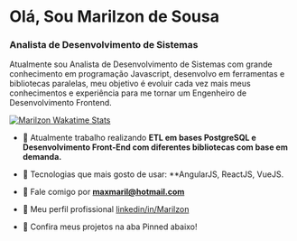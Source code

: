 <h1 align="left">Olá, Sou Marilzon de Sousa</h1>
<h3 align="left">Analista de Desenvolvimento de Sistemas</h3>
<p>Atualmente sou Analista de Desenvolvimento de Sistemas com grande conhecimento em programação Javascript, desenvolvo em ferramentas e bibliotecas paralelas, meu objetivo é evoluir cada vez mais meus conhecimentos e experiência para me tornar um Engenheiro de Desenvolvimento Frontend.</p>

[![Marilzon Wakatime Stats](https://github-readme-stats.vercel.app/api/wakatime?username=Marilzon&langs_count=5&hide=json,properties,stylus&custom_title=O%20que%20ando%20codando!&theme=dark&time_range=last_year)](https://wakatime.com/@Marilzon)

- 🔭 Atualmente trabalho realizando **ETL em bases PostgreSQL e Desenvolvimento Front-End com diferentes bibliotecas com base em demanda.**

- 🌱 Tecnologias que mais gosto de usar: **AngularJS, ReactJS, VueJS.

- 💬 Fale comigo por **maxmaril@hotmail.com**

- 📄 Meu perfil profissional [linkedin/in/Marilzon](https://www.linkedin.com/in/marilzon/)

- 📌 Confira meus projetos na aba Pinned abaixo!

